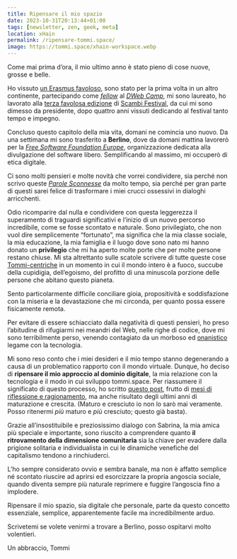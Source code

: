 ```yaml
---
title: Ripensare il mio spazio
date: 2023-10-31T20:13:44+01:00
tags: [newsletter, zen, geek, meta]
location: xHain
permalink: /ripensare-tommi.space/
image: https://tommi.space/xhain-workspace.webp
---
```

Come mai prima d’ora, il mio ultimo anno è stato pieno di cose nuove, grosse e belle.

Ho vissuto [un Erasmus favoloso](https://tommi.space/erasmus 'La pagina Erasmus su tommi.space'), sono stato per la prima volta in un altro continente, partecipando come [*fellow*](https://blog.archive.org/2023/08/11/dweb-fellows-2023-lighting-the-path-towards-a-better-web 'DWeb Fellows 2023: Lighting the path towards a better web') al [*DWeb Camp*](https://dwebcamp.org), mi sono laureato, ho lavorato alla [terza favolosa edizione](https://peertube.uno/w/hVT3SSXyRro4uETAxDjvFg 'Scambi Festival 2023') di [Scambi Festival](https://scambi.org), da cui mi sono dimesso da presidente, dopo quattro anni vissuti dedicando al festival tanto tempo e impegno.

Concluso questo capitolo della mia vita, domani ne comincia uno nuovo. Da una settimana mi sono trasferito a **Berlino**, dove da domani mattina lavorerò per la [*Free Software Foundation Europe*](https://fsfe.org), organizzazione dedicata alla divulgazione del software libero. Semplificando al massimo, mi occuperò di etica digitale.

Ci sono molti pensieri e molte novità che vorrei condividere, sia perché non scrivo queste [*Parole Sconnesse*](https://tommi.space/newsletter) da molto tempo, sia perché per gran parte di questi sarei felice di trasformare i miei crucci ossessivi in dialoghi arricchenti.

Odio ricomparire dal nulla e condividere con questa leggerezza il superamento di traguardi significativi e l’inizio di un nuovo percorso incredibile, come se fosse scontato e naturale. Sono privilegiato, che non vuol dire semplicemente “fortunato”, ma significa che la mia classe sociale, la mia educazione, la mia famiglia e il luogo dove sono nato mi hanno donato un **privilegio** che mi ha aperto molte porte che per molte persone restano chiuse. Mi sta altrettanto sulle scatole scrivere di tutte queste cose [Tommi-centriche](https://tommi.space/tomminess) in un momento in cui il mondo intero è a fuoco, succube della cupidigia, dell’egoismo, del profitto di una minuscola porzione delle persone che abitano questo pianeta.

Sento particolarmente difficile conciliare gioia, propositività e soddisfazione con la miseria e la devastazione che mi circonda, per quanto possa essere fisicamente remota.

Per evitare di essere schiacciato dalla negatività di questi pensieri, ho preso l’abitudine di rifugiarmi nei meandri del Web, nelle righe di codice, dove mi sono terribilmente perso, venendo contagiato da un morboso ed [onanistico](https://tommi.space/onanismo) legame con la tecnologia.

Mi sono reso conto che i miei desideri e il mio tempo stanno degenerando a causa di un problematico rapporto con il mondo virtuale. Dunque, ho deciso di **ripensare il mio approccio al dominio digitale**, la mia relazione con la tecnologia e il modo in cui sviluppo tommi.space. Per riassumere il significato di questo processo, ho scritto [questo post](https://tommi.space/v2 'Rethinking my digital space'), frutto di [mesi di riflessione e ragionamento](https://tommi.space/rethinking), ma anche risultato degli ultimi anni di maturazione e crescita. (Maturo e cresciuto io non lo sarò mai veramente. Posso ritenermi *più* maturo e *più* cresciuto; questo già basta).

Grazie all’insostituibile e preziosissimo dialogo con Sabrina, la mia amica più speciale e importante, sono riuscito a comprendere quanto **il ritrovamento della dimensione comunitaria** sia la chiave per evadere dalla prigione solitaria e individualista in cui le dinamiche venefiche del capitalismo tendono a rinchiuderci.

L’ho sempre considerato ovvio e sembra banale, ma non è affatto semplice né scontato riuscire ad aprirsi ed esorcizzare la propria angoscia sociale, quando diventa sempre più naturale reprimere e fuggire l’angoscia fino a implodere.

Ripensare il mio spazio, sia digitale che personale, parte da questo concetto essenziale, semplice, apparentemente facile ma incredibilmente arduo.

Scrivetemi se volete venirmi a trovare a Berlino, posso ospitarvi molto volentieri.

Un abbraccio,
Tommi
